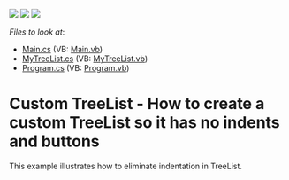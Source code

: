 <!-- default badges list -->
![](https://img.shields.io/endpoint?url=https://codecentral.devexpress.com/api/v1/VersionRange/128637075/17.2.3%2B)
[![](https://img.shields.io/badge/Open_in_DevExpress_Support_Center-FF7200?style=flat-square&logo=DevExpress&logoColor=white)](https://supportcenter.devexpress.com/ticket/details/E3176)
[![](https://img.shields.io/badge/📖_How_to_use_DevExpress_Examples-e9f6fc?style=flat-square)](https://docs.devexpress.com/GeneralInformation/403183)
<!-- default badges end -->
<!-- default file list -->
*Files to look at*:

* [Main.cs](./CS/WindowsApplication3/Main.cs) (VB: [Main.vb](./VB/WindowsApplication3/Main.vb))
* [MyTreeList.cs](./CS/WindowsApplication3/MyTreeList.cs) (VB: [MyTreeList.vb](./VB/WindowsApplication3/MyTreeList.vb))
* [Program.cs](./CS/WindowsApplication3/Program.cs) (VB: [Program.vb](./VB/WindowsApplication3/Program.vb))
<!-- default file list end -->
# Custom TreeList - How to create a custom TreeList so it has no indents and buttons


<p>This example illustrates how to eliminate indentation in TreeList.</p>

<br/>


